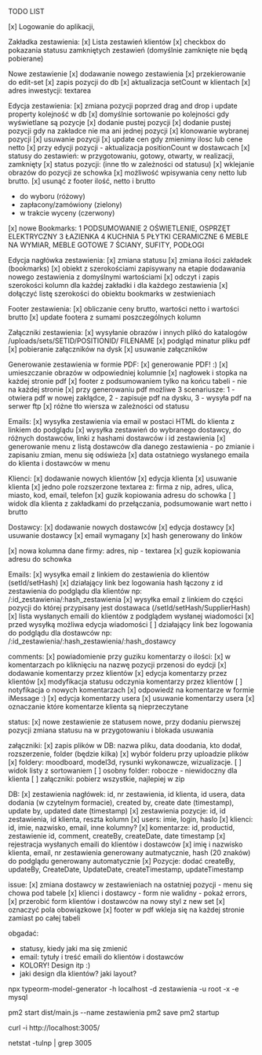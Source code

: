 TODO LIST

[x] Logowanie do aplikacji,

Zakładka zestawienia:
[x] Lista zestawień klientów
[x] checkbox do pokazania statusu zamkniętych zestawień (domyślnie zamknięte nie będą pobierane)

Nowe zestawienie
[x] dodawanie nowego zestawienia
[x] przekierowanie do edit-set
[x] zapis pozycji do db
[x] aktualizacja setCount w klientach
[x] adres inwestycji: textarea

Edycja zestawienia:
[x] zmiana pozycji poprzed drag and drop i update property kolejność w db
[x] domyślnie sortowanie po kolejności gdy wyświetlane są pozycje
[x] dodanie pustej pozycji
[x] dodanie pustej pozycji gdy na zakładce nie ma ani jednej pozycji
[x] klonowanie wybranej pozycji
[x] usuwanie pozycji
[x] update cen gdy zmienimy ilosc lub cene netto
[x] przy edycji pozycji - aktualizacja positionCount w dostawcach
[x] statusy do zestawień: w przygotowaniu, gotowy, otwarty, w realizacji, zamknięty
[x] status pozycji: (inne tło w zależności od statusu)
[x] wklejanie obrazów do pozycji ze schowka
[x] możliwość wpisywania ceny netto lub brutto.
[x] usunąć z footer ilość, netto i brutto

- do wyboru (różowy)
- zapłacony/zamówiony (zielony)
- w trakcie wyceny (czerwony)

[x] nowe Bookmarks:
1 PODSUMOWANIE
2 OŚWIETLENIE, OSPRZĘT ELEKTRYCZNY
3 ŁAZIENKA
4 KUCHNIA
5 PŁYTKI CERAMICZNE
6 MEBLE NA WYMIAR, MEBLE GOTOWE
7 ŚCIANY, SUFITY, PODŁOGI

Edycja nagłówka zestawienia:
[x] zmiana statusu
[x] zmiana ilości zakładek (bookmarks)
[x] obiekt z szerokościami zapisywany na etapie dodawania nowego zestawienia z domyślnymi wartościami
[x] odczyt i zapis szerokości kolumn dla każdej zakładki i dla każdego zestawienia
[x] dołączyć listę szerokości do obiektu bookmarks w zestwieniach

Footer zestawienia:
[x] obliczanie ceny brutto, wartości netto i wartości brutto
[x] update footera z sumami poszczególnych kolumn

Załączniki zestawienia:
[x] wysyłanie obrazów i innych plikó do katalogów /uploads/sets/SETID/POSITIONID/ FILENAME
[x] podgląd minatur pliku pdf
[x] pobieranie załączników na dysk
[x] usuwanie załączników

Generowanie zestawienia w formie PDF:
[x] generowanie PDF! :)
[x] umieszczanie obrazów w odpowiedniej kolumnie
[x] nagłowek i stopka na każdej stronie pdf
[x] footer z podsumowaniem tylko na końcu tabeli - nie na każdej stronie
[x] przy generowaniu pdf możliwe 3 scenariusze: 1 - otwiera pdf w nowej zakłądce, 2 - zapisuje pdf na dysku, 3 - wysyła pdf na serwer ftp
[x] różne tło wiersza w zależności od statusu

Emails:
[x] wysyłka zestawienia via email w postaci HTML do klienta z linkiem do podglądu
[x] wysyłka zestawień do wybranego dostawcy, do różnych dostawców, linki z hashami dostawców i id zestawienia
[x] generowanie menu z listą dostawców dla danego zestawienia - po zmianie i zapisaniu zmian, menu się odświeża
[x] data ostatniego wysłanego emaila do klienta i dostawców w menu

Klienci:
[x] dodawanie nowych klientów
[x] edycja klienta
[x] usuwanie klienta
[x] jedno pole rozszerzone textarea z: firma z nip, adres, ulica, miasto, kod, email, telefon
[x] guzik kopiowania adresu do schowka
[ ] widok dla klienta z zakładkami do przełączania, podsumowanie wart netto i brutto

Dostawcy:
[x] dodawanie nowych dostawców
[x] edycja dostawcy
[x] usuwanie dostawcy
[x] email wymagany
[x] hash generowany do linków

[x] nowa kolumna dane firmy: adres, nip - textarea
[x] guzik kopiowania adresu do schowka

Emails:
[x] wysyłka email z linkiem do zestawienia do klientów (setId/setHash)
[x] działający link bez logowania hash łączony z id zestawienia do podglądu dla klientów np: /:id_zestawienia/:hash_zestawienia
[x] wysyłka email z linkiem do części pozycji do której przypisany jest dostawaca (/setId/setHash/SupplierHash)
[x] lista wysłanych emaili do klientów z podglądem wysłanej wiadomości
[x] przed wysyłką możliwa edycja wiadomości
[ ] działający link bez logowania do podglądu dla dostawców np: /:id_zestawienia/:hash_zestawienia/:hash_dostawcy

comments:
[x] powiadomienie przy guziku komentarzy o ilości:
[x] w komentarzach po kliknięciu na nazwę pozycji przenosi do eydcji
[x] dodawanie komentarzy przez klientów
[x] edycja komentarzy przez klientów
[x] modyfikacja statusu odczynia komentarzy przez klientów
[ ] notyfikacja o nowych komentarzach
[x] odpowiedź na komentarze w formie iMessage :)
[x] edycja komentarzy usera
[x] usuwanie komentarzy usera
[x] oznaczanie które komentarze klienta są nieprzeczytane

status:
[x] nowe zestawienie ze statusem nowe, przy dodaniu pierwszej pozycji zmiana statusu na w przygotowaniu i blokada usuwania

załączniki:
[x] zapis plików w DB: nazwa pliku, data doodania, kto dodał, rozszerzenie, folder (będzie kilka)
[x] wybór folderu przy uploadzie plików
[x] foldery: moodboard, model3d, rysunki wykonawcze, wizualizacje.
[ ] widok listy z sortowaniem
[ ] osobny folder: robocze - niewidoczny dla klienta
[ ] załączniki: pobierz wszystkie, najlepiej w zip

DB:
[x] zestawienia nagłówek: id, nr zestawienia, id klienta, id usera, data dodania (w czytelnym formacie), created by, create date (timestamp), update by, updated date (timestamp)
[x] zestawienia pozycje: id, id zestawienia, id klienta, reszta kolumn
[x] users: imie, login, haslo
[x] klienci: id, imie, nazwisko, email, inne kolumny?
[x] komentarze: id, productid, zestawienie id, comment, createBy, createDate, date timestamp
[x] rejestracja wysłanych emaili do klientów i dostawców
[x] imię i nazwisko klienta, email, nr zestawienia generowany autmatycznie, hash (20 znaków) do podglądu generowany automatycznie
[x] Pozycje: dodać createBy, updateBy, CreateDate, UpdateDate, createTimestamp, updateTimestamp

issue:
[x] zmiana dostawcy w zestawieniach na ostatniej pozycji - menu się chowa pod tabele
[x] klienci i dostawcy - form nie walidny - pokaż errors,
[x] przerobić form klientów i dostawców na nowy styl z new set
[x] oznaczyć pola obowiązkowe
[x] footer w pdf wkleja się na każdej stronie zamiast po całej tabeli

obgadać:

- statusy, kiedy jaki ma się zmienić
- email: tytuły i treść emaili do klientów i dostawców
- KOLORY! Design itp :)
- jaki design dla klientów? jaki layout?

npx typeorm-model-generator -h localhost -d zestawienia -u root -x -e mysql

pm2 start dist/main.js --name zestawienia
pm2 save
pm2 startup

curl -i http://localhost:3005/

netstat -tulnp | grep 3005
